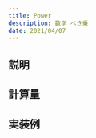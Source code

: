 ```yaml
---
title: Power
description: 数学 べき乗
date: 2021/04/07
---
```


## 説明

## 計算量

## 実装例

```cpp import=/assets/Library/math/pow.cpp
```
